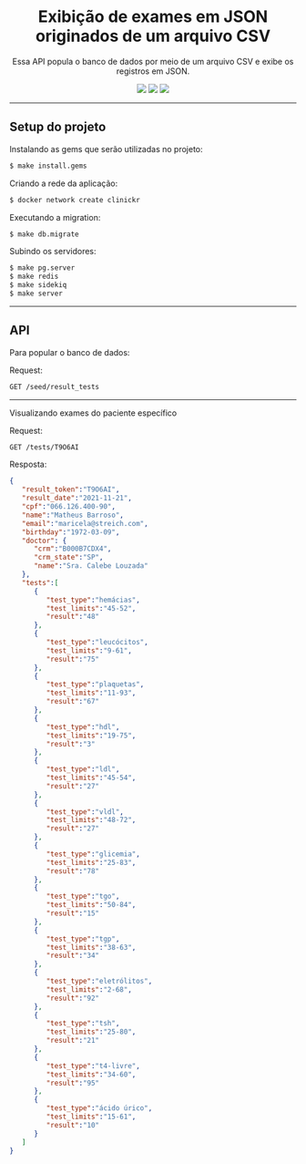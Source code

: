 <h1 align="center">Exibição de exames em JSON originados de um arquivo CSV</h1>
<p align="center"> Essa API popula o banco de dados por meio de um arquivo CSV e exibe os registros em JSON.</p>

<div align='center' id="tecnologias">
  <img src="https://img.shields.io/static/v1?label=Container&message=Docker&color=7159c1&style=for-the-badge&logo=Docker"/>
  <img src="https://img.shields.io/static/v1?label=Library's&message=Sinatra/puma&color=7159c1&style=for-the-badge&logo=Ruby"/>
  <img src="https://img.shields.io/static/v1?label=Database&message=Postgresql&color=7159c1&style=for-the-badge&logo=PostgreSQL"/>
</div>

--------------

<h2 id="project-setup">Setup do projeto</h2>

Instalando as gems que serão utilizadas no projeto:

```bash
$ make install.gems
```

Criando a rede da aplicação:

```bash
$ docker network create clinickr
```

Executando a migration:

```bash
$ make db.migrate
```

Subindo os servidores:


```bash
$ make pg.server
$ make redis
$ make sidekiq
$ make server
```

--------------

<h2 id="api" align="left">API</h2>

Para popular o banco de dados:

Request:
```bash
GET /seed/result_tests
```

--------------

Visualizando exames do paciente específico

Request:
```bash
GET /tests/T9O6AI
```

Resposta:

```json
{
   "result_token":"T9O6AI",
   "result_date":"2021-11-21",
   "cpf":"066.126.400-90",
   "name":"Matheus Barroso",
   "email":"maricela@streich.com",
   "birthday":"1972-03-09",
   "doctor": {
      "crm":"B000B7CDX4",
      "crm_state":"SP",
      "name":"Sra. Calebe Louzada"
   },
   "tests":[
      {
         "test_type":"hemácias",
         "test_limits":"45-52",
         "result":"48"
      },
      {
         "test_type":"leucócitos",
         "test_limits":"9-61",
         "result":"75"
      },
      {
         "test_type":"plaquetas",
         "test_limits":"11-93",
         "result":"67"
      },
      {
         "test_type":"hdl",
         "test_limits":"19-75",
         "result":"3"
      },
      {
         "test_type":"ldl",
         "test_limits":"45-54",
         "result":"27"
      },
      {
         "test_type":"vldl",
         "test_limits":"48-72",
         "result":"27"
      },
      {
         "test_type":"glicemia",
         "test_limits":"25-83",
         "result":"78"
      },
      {
         "test_type":"tgo",
         "test_limits":"50-84",
         "result":"15"
      },
      {
         "test_type":"tgp",
         "test_limits":"38-63",
         "result":"34"
      },
      {
         "test_type":"eletrólitos",
         "test_limits":"2-68",
         "result":"92"
      },
      {
         "test_type":"tsh",
         "test_limits":"25-80",
         "result":"21"
      },
      {
         "test_type":"t4-livre",
         "test_limits":"34-60",
         "result":"95"
      },
      {
         "test_type":"ácido úrico",
         "test_limits":"15-61",
         "result":"10"
      }
   ]
}
```